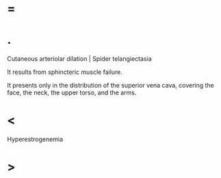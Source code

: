 # =

# .

Cutaneous arteriolar dilation | Spider telangiectasia

It results from sphincteric muscle failure.

It presents only in the distribution of the superior vena cava, covering the face, the neck, the upper torso, and the arms.

# <

Hyperestrogenemia

# >
